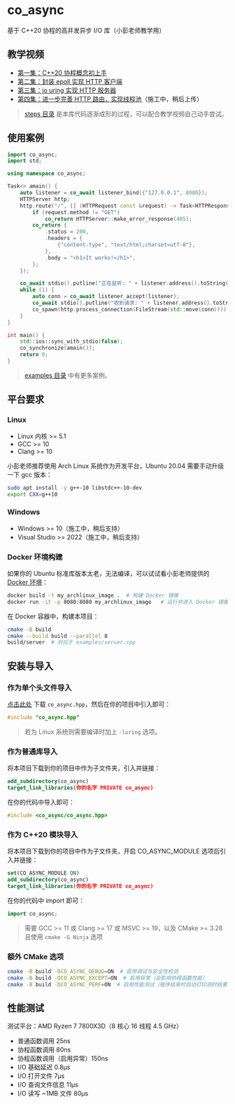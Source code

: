 # co_async

基于 C++20 协程的高并发异步 I/O 库（小彭老师教学用）

## 教学视频

- [第一集：C++20 协程概念初上手](https://www.bilibili.com/video/BV1Yz421Z7rZ)
- [第二集：封装 epoll 实现 HTTP 客户端](https://www.bilibili.com/video/BV18t421G7fD)
- [第三集：io uring 实现 HTTP 服务器](https://www.bilibili.com/video/BV1yD421H7KY)
- [第四集：进一步完善 HTTP 路由，实现线程池](https://space.bilibili.com/263032155)（施工中，稍后上传）

> [steps 目录](steps) 是本库代码逐渐成形的过程，可以配合教学视频自己动手尝试。

## 使用案例

```cpp
import co_async;
import std;

using namespace co_async;

Task<> amain() {
    auto listener = co_await listener_bind({"127.0.0.1", 8080});
    HTTPServer http;
    http.route("/", [] (HTTPRequest const &request) -> Task<HTTPResponse> {
        if (request.method != "GET")
            co_return HTTPServer::make_error_response(405);
        co_return {
            .status = 200,
            .headers = {
                {"content-type", "text/html;charset=utf-8"},
            },
            .body = "<h1>It works!</h1>",
        };
    });

    co_await stdio().putline("正在监听: " + listener.address().toString());
    while (1) {
        auto conn = co_await listener_accept(listener);
        co_await stdio().putline("收到请求: " + listener.address().toString());
        co_spawn(http.process_connection(FileStream(std::move(conn))));
    }
}

int main() {
    std::ios::sync_with_stdio(false);
    co_synchronize(amain());
    return 0;
}
```

> [examples 目录](examples) 中有更多案例。

## 平台要求

### Linux

- Linux 内核 >= 5.1
- GCC >= 10
- Clang >= 10

小彭老师推荐使用 Arch Linux 系统作为开发平台，Ubuntu 20.04 需要手动升级一下 gcc 版本：

```bash
sudo apt install -y g++-10 libstdc++-10-dev
export CXX=g++10
```

### Windows

- Windows >= 10（施工中，稍后支持）
- Visual Studio >= 2022（施工中，稍后支持）

### Docker 环境构建

如果你的 Ubuntu 标准库版本太老，无法编译，可以试试看小彭老师提供的 [Docker 环境](Dockerfile)：

```bash
docker build -t my_archlinux_image .  # 构建 Docker 镜像
docker run -it -p 8080:8080 my_archlinux_image   # 运行并进入 Docker 镜像，映射端口 8080 到本机
```

在 Docker 容器中，构建本项目：

```bash
cmake -B build
cmake --build build --parallel 8
build/server  # 对应于 examples/server.cpp
```

## 安装与导入

### 作为单个头文件导入

[点击此处](scripts/co_async.hpp) 下载 `co_async.hpp`，然后在你的项目中引入即可：

```cpp
#include "co_async.hpp"
```

> 若为 Linux 系统则需要编译时加上 `-luring` 选项。

### 作为普通库导入

将本项目下载到你的项目中作为子文件夹，引入并链接：

```cmake
add_subdirectory(co_async)
target_link_libraries(你的名字 PRIVATE co_async)
```

在你的代码中导入即可：

```cpp
#include <co_async/co_async.hpp>
```

### 作为 C++20 模块导入

将本项目下载到你的项目中作为子文件夹，开启 CO_ASYNC_MODULE 选项后引入并链接：

```cmake
set(CO_ASYNC_MODULE ON)
add_subdirectory(co_async)
target_link_libraries(你的名字 PRIVATE co_async)
```

在你的代码中 import 即可：

```cpp
import co_async;
```

> 需要 GCC >= 11 或 Clang >= 17 或 MSVC >= 19，以及 CMake >= 3.28 且使用 `cmake -G Ninja` 选项

### 额外 CMake 选项

```bash
cmake -B build -DCO_ASYNC_DEBUG=ON  # 启用调试与安全性检测
cmake -B build -DCO_ASYNC_EXCEPT=ON  # 启用异常（会影响协程函数性能）
cmake -B build -DCO_ASYNC_PERF=ON  # 启用性能测试（程序结束时自动打印测时结果）
```

## 性能测试

测试平台：AMD Ryzen 7 7800X3D（8 核心 16 线程 4.5 GHz）

- 普通函数调用 25ns
- 协程函数调用 80ns
- 协程函数调用（启用异常）150ns
- I/O 基础延迟 0.8µs
- I/O 打开文件 7µs
- I/O 查询文件信息 11µs
- I/O 读写 ~1MB 文件 80µs
